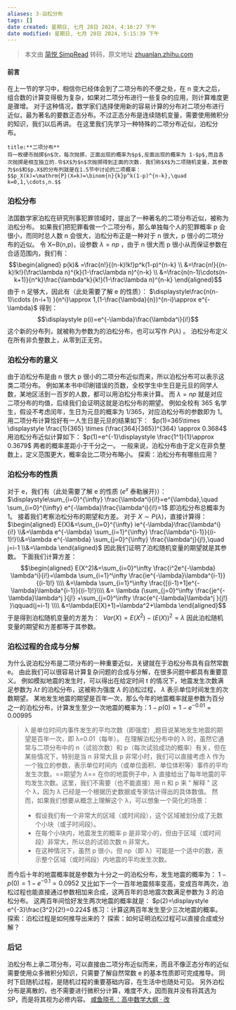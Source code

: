 ```yaml
---
aliases: 3-泊松分布
tags: []
date created: 星期日, 七月 28日 2024, 4:16:27 下午
date modified: 星期日, 七月 28日 2024, 5:15:39 下午
---
```


> 本文由 [简悦 SimpRead](http://ksria.com/simpread/) 转码，原文地址 [zhuanlan.zhihu.com](https://zhuanlan.zhihu.com/p/348516402)

#### **前言**
在上一节的学习中，相信你已经体会到了二项分布的不便之处，在 n 变大之后，组合数的计算变得极为复杂，如果对二项分布进行一些复杂的应用，则计算难度更是骤增。
对于这种情况，数学家们选择使用新的容易计算的分布对二项分布进行近似，最为著名的要数正态分布。不过正态分布是连续随机变量，需要使用微积分的知识，我们以后再讲。
在这里我们先学习一种特殊的二项分布近似，泊松分布。
```ad-tip
title:**二项分布**
将一枚硬币抛掷$n$次，每次抛掷，正面出现的概率为$p$,反面出现的概率为 1-$p$,而且各次抛掷是相互独立的.令$X$为$n$次抛掷得到正面的次数. 我们称$X$为二项随机变量，其参数为$n$和$p.X$的分布列就是在1.5节中讨论的二项概率：
$$p_X(k)=\mathrm{P}(X=k)=\binom{n}{k}p^k(1-p)^{n-k},\quad k=0,1,\cdots,n.$$
```
### **泊松分布**
法国数学家泊松在研究刑事犯罪领域时，提出了一种著名的二项分布近似，被称为泊松分布。
如果我们把犯罪看做一个二项分布，那么单独每个人的犯罪概率 p 会很小，而同时总人数 n 会很大，泊松分布正是一种对于 n 很大，p 很小的二项分布的近似。
令 X~B(n,p)，设参数​ $\lambda =np$ ，由于 n 很大而 p 很小从而保证参数在合适范围内，我们有：
​ $$\begin{aligned}
p(k)& =\frac{n!}{(n-k)!k!}p^k(1-p)^{n-k} \\
&=\frac{n!}{(n-k)!k!}(\frac\lambda n)^{k}(1-\frac\lambda n)^{n-k} \\
&=\frac{n(n-1)\cdots(n-k+1)}{n^k}\frac{\lambda^k}{k!}(1-\frac\lambda n)^{n-k}
\end{aligned}$$
由于 n 足够大，因此有（此处需要了解 e 的性质）：
$\displaystyle\frac{n(n-1)\cdots (n-i+1) }{n^i}\approx 1,(1-\frac{\lambda}{n})^{n-i}\approx e^{-\lambda}$
得到：
​ $$\displaystyle p(i)=e^{-\lambda}\frac{\lambda^i}{i!}$$
这个新的分布列，就被称为参数为​的泊松分布，也可以写作​ $P(\lambda)$ 。
泊松分布定义在所有非负整数上，从零到正无穷。
### **泊松分布的意义**
由于泊松分布是由 n 很大 p 很小的二项分布近似而来，所以泊松分布可以表示这类二项分布。
例如某本书中印刷错误的页数，全校学生中生日是元旦的同学人数，某地区活到一百岁的人数，都可以用泊松分布来计算。
而​ $\lambda =np$ 就是对应二项分布的均值，后续我们会证明这就是泊松分布的期望。
例如全校有 365 名学生，假设不考虑闰年，生日为元旦的概率为 1/365，对应泊松分布的参数即为 1。
用二项分布计算恰好有一人生日是元旦的结果如下：
​ $p(1)=365\times \displaystyle \frac{1}{365} \times (\frac{364}{365})^{364} \approx 0.3684$
用泊松分布近似计算如下：
​ $p(1)=e^{-1}\displaystyle \frac{1^1}{1}\approx 0.3679$
两者的概率差距小于千分之一。
一般来说，泊松分布由于定义在非负整数上，定义范围更大，概率会比二项分布略小。
探索：泊松分布有哪些应用？
### **泊松分布的性质**
对于 e，我们有（此处需要了解 e 的性质 ($e^x$ 泰勒展开)）：
​ $\displaystyle\sum_{i=0}^{\infty} \frac{\lambda^i}{i!}=e^{\lambda},\quad \sum_{i=0}^{\infty} e^{-\lambda}\frac{\lambda^i}{i!}=1$
即泊松分布总概率为 1。
接着我们考察泊松分布的期望和方差。
对于 $X\sim P(\lambda)$ ​，直接计算得：
​ $\begin{aligned} E(X)&=\sum_{i=0}^{\infty} ie^{-\lambda}\frac{\lambda^i}{i!} \\&=\lambda e^{-\lambda} \sum_{i=1}^{\infty} \frac{\lambda^{i-1}}{(i-1)!}\\&=\lambda e^{-\lambda} \sum_{j=0}^{\infty} \frac{\lambda^j}{j!},\quad j=i-1 \\&=\lambda \end{aligned}$
因此我们证明了泊松随机变量的期望就是其参数。
下面我们计算方差：
​ $$\begin{aligned}
E(X^2)&=\sum_{i=0}^\infty \frac{i^2e^{-\lambda} \lambda^i}{i!}=\lambda \sum_{i=1}^\infty \frac{ie^{-\lambda}\lambda^{i-1}}{(i-1)!} \\\\
&=\lambda \sum_{i=1}^\infty \frac{[(i-1)+1]e^{-\lambda}\lambda^{i-1}}{(i-1)!}\\\\
&= \lambda (\sum_{j=0}^\infty \frac{je^{-\lambda}\lambda^j }{j!} +\sum_{j=0}^\infty \frac{e^{-\lambda}\lambda^j }{j!} )\qquad(j=i-1) \\\\
&=\lambda(E(X)+1)=\lambda^2+\lambda
\end{aligned}$$
于是得到泊松随机变量的方差为：
​ $Var(X)=E(X^2)-(E(X))^2=\lambda$
因此泊松随机变量的期望和方差都等于其参数。
### **泊松过程的合成与分解**
为什么说泊松分布是二项分布的一种重要近似，关键就在于泊松分布具有自然常数 e。
由此我们可以很容易计算复杂问题的合成与分解，在很多问题中都具有重要意义。
例如模拟地震的发生时，可以得出在给定时间 t 的情况下，地震发生次数满足参数为 $\lambda t$ ​的泊松分布，这被称为强度 $\lambda$ ​的泊松过程， $\lambda$ ​表示单位时间发生的次数期望。
某地发生地震的期望是百年一次，那么今年的地震概率就是参数为百分之一的泊松分布，计算发生至少一次地震的概率为：
​ $1-p(0)=1-e^{-0.01}=0.00995$

> λ 是单位时间内事件发生的平均次数（即强度）,题目说某地发生地震的期望是百年一次，即 λ=0.01（每年）。
> 在理解泊松分布中的 λ 时，虽然它通常与二项分布中的 n（试验次数）和 p（每次试验成功的概率）有关，但在某些情况下，特别是当 n 非常大且 p 非常小时，我们可以直接考虑 λ 作为一个独立的参数，表示单位时间内（或单位面积、单位体积等）事件的平均发生次数。==期望为 $\lambda$==
> 在你的地震例子中，λ 直接给出了每年地震的平均发生次数。这里，我们不需要（也不能直接）用 n 和 p 来 " 解释 " 这个 λ，因为 λ 已经是一个根据历史数据或专家估计得出的具体数值。
> 然而，如果我们想要从概念上理解这个 λ，可以想象一个简化的场景：
> - 假设我们有一个非常大的区域（或时间段），这个区域被划分成了无数个小块（或子时间段）。
> - 在每个小块内，地震发生的概率 p 是非常小的，但由于区域（或时间段）非常大，所以总的试验次数 n 非常大。
> - 在这种情况下，虽然 p 很小，但 np（即 λ）可能是一个适中的数，表示整个区域（或时间段）内地震的平均发生次数。

而今后十年的地震概率就是参数为十分之一的泊松分布，发生地震的概率为：
$1-p(0)=1-e^{-0.1}=0.0952$
又比如下一个一百年地震频率变高，变成百年两次，泊松过程也能直接通过参数相加来合成，这两百年的总地震次数满足参数为 3 的泊松分布。
这两百年间恰好发生两次地震的概率就是：
$p(2)=\displaystyle e^{-3}\frac{3^2}{2!}=0.224$
练习：计算这两百年发生至少三次地震的概率。
探索：泊松过程是如何推导出来的？
探索：如何证明泊松过程可以直接合成或分解？

### **后记**
泊松分布上承二项分布，可以直接由二项分布近似而来，而且不像正态分布的近似需要使用众多微积分知识，只需要了解自然常数 e 的基本性质即可完成推导。
同时下启随机过程，是随机过程的重要基础内容，在生活中也随处可见。
另外泊松分布是离散的，也不需要进行微积分计算，难度不大，因而我并没有将其选为 SP，而是将其视为必修内容。
[咸鱼晓孔：高中数学大纲 · 改](https://zhuanlan.zhihu.com/p/340363621)
